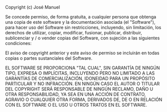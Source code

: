 Copyright (c) José Manuel

Se concede permiso, de forma gratuita, a cualquier persona que obtenga una copia de
este software y la documentación asociada (el "Software"), para hacer uso del Software sin restricciones, incluyendo, sin limitación, los derechos de
utilizar, copiar, modificar, fusionar, publicar, distribuir, sublicenciar y / o vender copias
del Software, con sujeción a las siguientes condiciones:

El aviso de copyright anterior y este aviso de permiso se incluirán en todas
copias o partes sustanciales del Software.

EL SOFTWARE SE PROPORCIONA "TAL CUAL", SIN GARANTÍA DE NINGÚN TIPO, EXPRESA O
IMPLÍCITAS, INCLUYENDO PERO NO LIMITADO A LAS GARANTÍAS DE COMERCIALIZACIÓN,
IDONEIDAD PARA UN PROPÓSITO PARTICULAR Y NO INFRACCIÓN. EN NINGÚN CASO EL
AUTOR O TITULAR DEL COPYRIGHT SERÁ RESPONSABLE DE NINGÚN RECLAMO, DAÑO U OTRA
RESPONSABILIDAD, YA SEA EN UNA ACCIÓN DE CONTRATO, AGRAVIO O CUALQUIER OTRA FORMA, DERIVADOS DE,
DE O EN RELACIÓN CON EL SOFTWARE O EL USO U OTROS TRATOS EN EL SOFTWARE.